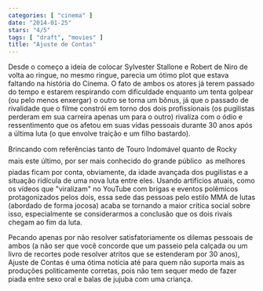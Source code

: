 ```yaml
---
categories: [ "cinema" ]
date: "2014-01-25"
stars: "4/5"
tags: [ "draft", "movies" ]
title: "Ajuste de Contas"
---
```

Desde o começo a ideia de colocar Sylvester Stallone e Robert de
Niro de volta ao ringue, no mesmo ringue, parecia um ótimo plot que
estava faltando na história do Cinema. O fato de ambos os atores já
terem passado do tempo e estarem respirando com dificuldade enquanto
um tenta golpear (ou pelo menos enxergar) o outro se torna um bônus,
já que o passado de rivalidade que o filme constrói em torno dos dois
profissionais (os pugilistas perderam em sua carreira apenas um para o
outro) rivaliza com o ódio e ressentimento que os afetou em suas vidas
pessoais durante 30 anos após a última luta (o que envolve traição
e um filho bastardo).

Brincando com referências tanto de Touro Indomável quanto de Rocky
 mais este último, por ser mais conhecido do grande público  as
melhores piadas ficam por conta, obviamente, da idade avançada dos
pugilistas e a situação ridícula de uma nova luta entre eles. Usando
artifícios atuais, como os vídeos que "viralizam" no YouTube com brigas
e eventos polêmicos protagonizados pelos dois, essa sede das pessoas
pelo estilo MMA de lutas (abordado de forma jocosa) acaba se tornando
a maior crítica social sobre isso, especialmente se considerarmos a
conclusão que os dois rivais chegam ao fim da luta.

Pecando apenas por não resolver satisfatoriamente os dilemas pessoais de
ambos (a não ser que você concorde que um passeio pela calçada ou um
livro de recortes pode resolver atritos que se estenderam por 30 anos),
Ajuste de Contas é uma ótima notícia até para quem não suporta
mais as produções politicamente corretas, pois não tem sequer medo
de fazer piada entre sexo oral e balas de jujuba com uma criança.
